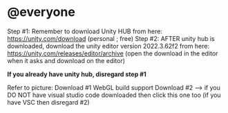 # @everyone
Step #1: Remember to download Unity HUB from here: https://unity.com/download (personal ; free)
Step  #2: AFTER unity hub is downloaded, download the unity editor version  2022.3.62f2  from here: https://unity.com/releases/editor/archive (open the download in the editor when it asks and download on the editor)

**If you already have unity hub, disregard step #1**

Refer to picture:
Download #1  WebGL build support
Download #2 --> if you DO NOT have visual studio code downloaded then click this one too 
(if you have VSC then disregard #2)

